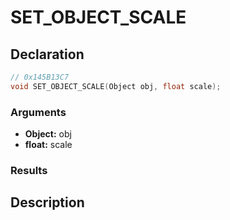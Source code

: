 # SET_OBJECT_SCALE

## Declaration
```cpp
// 0x145B13C7
void SET_OBJECT_SCALE(Object obj, float scale);
```

### Arguments
- **Object:** obj
- **float:** scale

### Results

## Description
